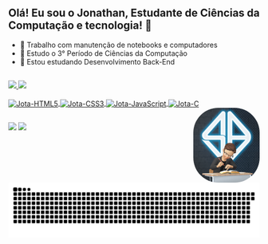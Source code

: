 ## Olá! Eu sou o Jonathan, Estudante de Ciências da Computação e tecnologia! 👋

- 🔭 Trabalho com manutenção de notebooks e computadores
- 🌱 Estudo o 3° Período de Ciências da Computação
- 🌱 Estou estudando Desenvolvimento Back-End

##

<!--Status e usos de programação-->
<div max-width="100%" justify-content="space-between" align="inline-block" >
  <a href="https://github.com/JotaRodrigues">
  <img height="165em" src="https://github-readme-stats.vercel.app/api?username=JotaRodrigues&show_icons=true&theme=tokyonight&include_all_commits=true&count_private=true" />
  <img height="165em" src="https://github-readme-stats.vercel.app/api/top-langs/?username=JotaRodrigues&layout=compact&langs_count=16&theme=tokyonight" />
</div>

<!--Icones de desenvolvimentos-->
<div style="display: inline_block"><br>
  <img align="center" alt="Jota-HTML5" height="40" width="50" src="https://cdn.jsdelivr.net/gh/devicons/devicon/icons/html5/html5-plain-wordmark.svg" />
  <img align="center" alt="Jota-CSS3" height="40" width="50" src="https://cdn.jsdelivr.net/gh/devicons/devicon/icons/css3/css3-plain-wordmark.svg" />
  <img align="center" alt="Jota-JavaScript" height="40" width="50" src="https://cdn.jsdelivr.net/gh/devicons/devicon/icons/javascript/javascript-original.svg" />
  <img align="center" alt="Jota-C" height="40" width="50" src="https://cdn.jsdelivr.net/gh/devicons/devicon/icons/c/c-original.svg" />
  <img align="right" alt="Jota-Avatar" height="150" style="border-radius:50px;" src="./img/Avatar-Jota.png" />
  
  ##
  
<!--Menu social-->
<div>
    <a href = "mailto:jonathanmoraisrodrigues@gmail.com"><img src="https://img.shields.io/badge/-Gmail-%23333?style=for-the-badge&logo=gmail&logoColor=white" target="_blank"></a>
    <a href="https://www.linkedin.com/in/jonathanmoraisrodrigues" target="_blank"><img src="https://img.shields.io/badge/-LinkedIn-%230077B5?style=for-the-badge&logo=linkedin&logoColor=white" target="_blank"></a> 

    
##      

<!--Cobrinha de comits-->      
![Snake animation](https://github.com/JotaRodrigues/JotaRodrigues/blob/output/github-contribution-grid-snake.svg)
      
</div>
